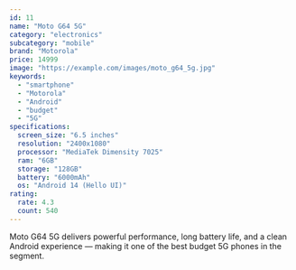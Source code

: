 ```yaml
---
id: 11
name: "Moto G64 5G"
category: "electronics"
subcategory: "mobile"
brand: "Motorola"
price: 14999
image: "https://example.com/images/moto_g64_5g.jpg"
keywords:
  - "smartphone"
  - "Motorola"
  - "Android"
  - "budget"
  - "5G"
specifications:
  screen_size: "6.5 inches"
  resolution: "2400x1080"
  processor: "MediaTek Dimensity 7025"
  ram: "6GB"
  storage: "128GB"
  battery: "6000mAh"
  os: "Android 14 (Hello UI)"
rating:
  rate: 4.3
  count: 540
---
```


Moto G64 5G delivers powerful performance, long battery life, and a clean Android experience — making it one of the best budget 5G phones in the segment.
